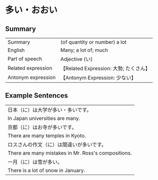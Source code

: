 # 多い・おおい

## Summary

<table><tr>   <td>Summary</td>   <td>(of quantity or number) a lot</td></tr><tr>   <td>English</td>   <td>Many; a lot of; much</td></tr><tr>   <td>Part of speech</td>   <td>Adjective (い)</td></tr><tr>   <td>Related expression</td>   <td>【Related Expression: 大勢; たくさん】</td></tr><tr>   <td>Antonym expression</td>   <td>【Antonym Expression: 少ない】</td></tr></table>

## Example Sentences

<table><tr><td>日本（に）は大学が多い・多いです。</td></tr><tr><td>In Japan universities are many.</td></tr><tr><td>京都（に）はお寺が多いです。</td></tr><tr><td>There are many temples in Kyoto.</td></tr><tr><td>ロスさんの作文（に）は間違いが多いです。</td></tr><tr><td>There are many mistakes in Mr. Ross's compositions.</td></tr><tr><td>一月（に）は雪が多い。</td></tr><tr><td>There is a lot of snow in January.</td></tr></table>

